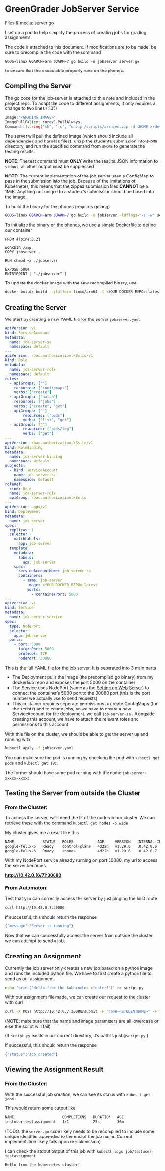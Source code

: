 # GreenGrader JobServer Service

Files & media: server.go

I set up a pod to help simplify the process of creating jobs for grading assignments.

The code is attached to this document. If modifications are to be made, be sure to precompile the code with the command

`GOOS=linux GOARCH=arm GOARM=7 go build -o jobserver server.go` 

to ensure that the executable properly runs on the phones. 

## Compiling the Server

The go code for the job-server is attached to this note and included in the project repo. To adapt the code to different assignments, it only requires a change to two lines (:135)

```go
Image:"<GRADING IMAGE>"
ImagePullPolicy: corev1.PullAlways,
Command:[]string{"sh", "-c", "unzip /scripts/archive.zip -d $HOME >/dev/null 2>&1 && <TEST COMMAND>"},
```

The server will pull the defined image (which should include all dependencies and harness files), unzip the student’s submission into `$HOME` directory, and run the specified command from `$HOME` to generate the testing results. 

**NOTE**: The test command must **ONLY** write the results.JSON information to `stdout`, all other output must be suppressed

**NOTE:** The current implementation of the job server uses a ConfigMap to pass in the submission into the job. Because of the limitations of Kubernetes, this means that the zipped submission files **CANNOT** be ≥ 1MiB. Anything not unique to a student’s submission should be baked into the image.

To build the binary for the phones (requires golang)

```bash
GOOS=linux GOARCH=arm GOARM=7 go build -o jobserver -ldflags="-s -w" server.go
```

To initialize the binary on the phones, we use a simple Dockerfile to define our container

```docker
FROM alpine:3.21

WORKDIR /app
COPY jobserver .

RUN chmod +x ./jobserver

EXPOSE 5000
ENTRYPOINT [ "./jobserver" ]
```

To update the docker image with the new recompiled binary, use

```bash
docker buildx build --platform linux/arm64 -t <YOUR DOCKER REPO>:latest . --push
```

## Creating the Server

We start by creating a new YAML file for the server `jobserver.yaml`

```yaml
apiVersion: v1
kind: ServiceAccount
metadata:
  name: job-server-sa
  namespace: default
---
apiVersion: rbac.authorization.k8s.io/v1
kind: Role
metadata:
  name: job-server-role
  namespace: default
rules:
  - apiGroups: [""]
    resources: ["configmaps"]
    verbs: ["create"]
  - apiGroups: ["batch"]
    resources: ["jobs"]
    verbs: ["create", "get"]
  - apiGroups: [""]
		resources: ["pods"]
		verbs: ["list", "get"]
  - apiGroups: [""]
		resources: ["pods/log"]
		verbs: ["get"]
---
apiVersion: rbac.authorization.k8s.io/v1
kind: RoleBinding
metadata:
  name: job-server-binding
  namespace: default
subjects:
  - kind: ServiceAccount
    name: job-server-sa
    namespace: default
roleRef:
  kind: Role
  name: job-server-role
  apiGroup: rbac.authorization.k8s.io
---
apiVersion: apps/v1
kind: Deployment
metadata:
  name: job-server
spec:
  replicas: 1
  selector:
    matchLabels:
      app: job-server
  template:
    metadata:
      labels:
        app: job-server
    spec:
      serviceAccountName: job-server-sa
      containers:
        - name: job-server
          image: <YOUR DOCKER REPO>:latest
          ports:
            - containerPort: 5000
---
apiVersion: v1
kind: Service
metadata:
  name: job-server-service
spec:
  type: NodePort
  selector:
    app: job-server
  ports:
    - port: 5000
      targetPort: 5000
      protocol: TCP
      nodePort: 30080
```

This is the full YAML file for the job server. It is separated into 3 main parts

- The Deployment pulls the image (the precompiled go binary) from my dockerhub repo and exposes the port 5000 on the container
- The Service uses NodePort (same as the [Setting up Web Server](https://www.notion.so/Setting-up-Web-Server-1d686fd69b8a80ff9a26e6f9be5c8d3b?pvs=21)) to connect the container’s 5000 port to the 30080 port (this is the port number we actually use to send requests)
- This container requires seperate permissions to create ConfigMaps (for the scripts) and to create jobs, so we have to create a new ServiceAccount for the deployment. we call `job-server-sa` . Alongside creating this account, we have to attach the relevant roles and permissions to this account

With this file on the cluster, we should be able to get the server up and running with

```bash
kubectl apply -f jobserver.yaml
```

You can make sure the pod is running by checking the pod with `kubectl get pods` and `kubectl get svc`. 

The former should have some pod running with the name `job-server-xxxxx-xxxxx` . 

## Testing the Server from outside the Cluster

### From the Cluster:

To access the server, we’ll need the IP of the nodes in our cluster. We can retrieve these with the command `kubectl get nodes -o wide`

My cluster gives me a result like this

```bash
NAME             STATUS   ROLES           AGE     VERSION   INTERNAL-IP   EXTERNAL-IP   OS-IMAGE            KERNEL-VERSION               CONTAINER-RUNTIME
google-felix-5   Ready    control-plane   4d22h   v1.29.6   10.42.0.6     <none>        postmarketOS edge   5.10.198-android13-4-dirty   containerd://1.6.36
google-felix-6   Ready    <none>          4d22h   v1.29.6   10.42.0.7     <none>        postmarketOS edge   5.10.198-android13-4-dirty   containerd://2.0.5
```

With my NodePort service already running on port 30080, my url to access the server becomes 

**http://10.42.0.[6/7]:30080**

### From Automaton:

Test that you can correctly access the server by just pinging the host route

```bash
curl http://10.42.0.7:30080
```

If successful, this should return the response

```bash
{"message":"Server is running"}
```

Now that we can successfully access the server from outside the cluster, we can attempt to send a job.

## Creating an Assignment

Currently the job server only creates a new job based on a python image and runs the included python file. We have to first create a python file to send as our assignment.

```bash
echo 'print("Hello from the kubernetes cluster!")' >> script.py
```

With our assignment file made, we can create our request to the cluster with curl

```bash
curl -X POST http://10.42.0.7:30080/submit -F "name=<STUDENTNAME>" -F "image=<ASSIGNMENTNAME>" -F "script=@<path to script.py>"
```

(NOTE: make sure that the name and image parameters are all lowercase or else the script will fail)

(If `script.py` exists in our current directory, it’s path is just `@script.py` )

If successful, this should return the response

```bash
{"status":"Job created"}
```

## Viewing the Assignment Result

### From the Cluster:

With the successful job creation, we can see its status with `kubectl get jobs` 

This would return some output like 

```bash
NAME                      COMPLETIONS   DURATION   AGE
testuser-testassignment   1/1           25s        36m
```

(TODO: the `server.go` code likely needs to be recompiled to include some unique identifier appended to the end of the job name. Current implementation likely fails upon re-submission)

I can check the stdout output of this job with `kubectl logs job/testuser-testassignment` 

```bash
Hello from the kubernetes cluster!
```